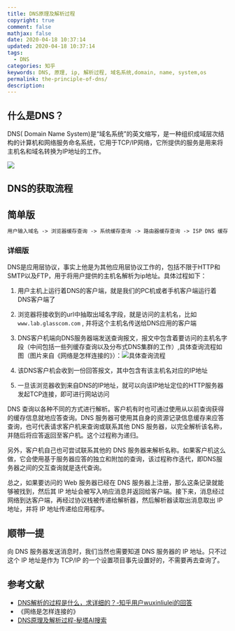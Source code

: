 ```yaml
---
title: DNS原理及解析过程
copyright: true
comment: false
mathjax: false
date: 2020-04-18 10:37:14
updated: 2020-04-18 10:37:14
tags:
  - DNS
categories: 知乎
keywords: DNS, 原理, ip, 解析过程, 域名系统,domain, name, system,os
permalink: the-principle-of-dns/
description:
---
```

## 什么是DNS？

DNS( Domain Name System)是“域名系统”的英文缩写，是一种组织成域层次结构的计算机和网络服务命名系统，它用于TCP/IP网络，它所提供的服务是用来将主机名和域名转换为IP地址的工作。

<!-- more -->

![](https://img.tucang.cc/api/image/show/191fbd8c9e858da6e9206b26072bd32d)

## DNS的获取流程

## 简单版

```txt
用户输入域名 -> 浏览器缓存查询 -> 系统缓存查询 -> 路由器缓存查询 -> ISP DNS 缓存查询 -> 根域名服务器查询 -> 顶级域名服务器查询 -> 二级域名服务器查询 -> 三级域名服务器查询 -> 获取IP地址并返回
```

### 详细版

DNS是应用层协议，事实上他是为其他应用层协议工作的，包括不限于HTTP和SMTP以及FTP，用于将用户提供的主机名解析为ip地址。具体过程如下：

1. 用户主机上运行着DNS的客户端，就是我们的PC机或者手机客户端运行着DNS客户端了

2. 浏览器将接收到的url中抽取出域名字段，就是访问的主机名，比如 `www.lab.glasscom.com` , 并将这个主机名传送给DNS应用的客户端

3. DNS客户机端向DNS服务器端发送查询报文，报文中包含着要访问的主机名字段（中间包括一些列缓存查询以及分布式DNS集群的工作）,具体查询流程如图（图片来自《网络是怎样连接的》）：![具体查询流程](https://i.loli.net/2020/04/18/HiwYI8R4yp1ZNSt.png)

4. 该DNS客户机会收到一份回答报文，其中包含有该主机名对应的IP地址

5. 一旦该浏览器收到来自DNS的IP地址，就可以向该IP地址定位的HTTP服务器发起TCP连接，即可进行网站访问

DNS 查询以各种不同的方式进行解析。客户机有时也可通过使用从以前查询获得的缓存信息就地应答查询。DNS 服务器可使用其自身的资源记录信息缓存来应答查询，也可代表请求客户机来查询或联系其他 DNS 服务器，以完全解析该名称，并随后将应答返回至客户机。这个过程称为递归。

另外，客户机自己也可尝试联系其他的 DNS 服务器来解析名称。如果客户机这么做，它会使用基于服务器应答的独立和附加的查询，该过程称作迭代，即DNS服务器之间的交互查询就是迭代查询。

总之，如果要访问的 Web 服务器已经在 DNS 服务器上注册，那么这条记录就能够被找到，然后其 IP 地址会被写入响应消息并返回给客户端。接下来，消息经过网络到达客户端，再经过协议栈被传递给解析器，然后解析器读取出消息取出 IP 地址，并将 IP 地址传递给应用程序。

## 顺带一提

向 DNS 服务器发送消息时，我们当然也需要知道 DNS 服务器的 IP 地址。只不过这个 IP 地址是作为 TCP/IP 的一个设置项目事先设置好的，不需要再去查询了。

## 参考文献

- [DNS解析的过程是什么，求详细的？-知乎用户wuxinliulei的回答](https://www.zhihu.com/question/23042131/answer/66571369)
- 《网络是怎样连接的》
- [DNS原理及解析过程-秘塔AI搜索](https://metaso.cn/search/8497035434181664768?q=DNS%E5%8E%9F%E7%90%86%E5%8F%8A%E8%A7%A3%E6%9E%90%E8%BF%87%E7%A8%8B&)